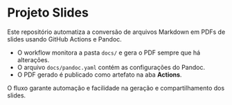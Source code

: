 # Projeto Slides

Este repositório automatiza a conversão de arquivos Markdown em PDFs de slides usando GitHub Actions e Pandoc.

* O workflow monitora a pasta `docs/` e gera o PDF sempre que há alterações.
* O arquivo `docs/pandoc.yaml` contém as configurações do Pandoc.
* O PDF gerado é publicado como artefato na aba **Actions**.

O fluxo garante automação e facilidade na geração e compartilhamento dos slides.
